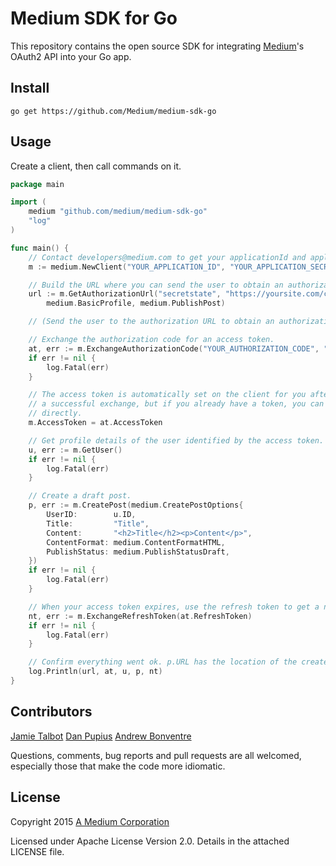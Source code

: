 # Medium SDK for Go

This repository contains the open source SDK for integrating [Medium](https://medium.com)'s OAuth2 API into your Go app.

Install
-------

    go get https://github.com/Medium/medium-sdk-go

Usage
-----

Create a client, then call commands on it.

```go
package main

import (
	medium "github.com/medium/medium-sdk-go"
	"log"
)

func main() {
	// Contact developers@medium.com to get your applicationId and applicationSecret.
	m := medium.NewClient("YOUR_APPLICATION_ID", "YOUR_APPLICATION_SECRET")

	// Build the URL where you can send the user to obtain an authorization code.
	url := m.GetAuthorizationUrl("secretstate", "https://yoursite.com/callback/medium"
        medium.BasicProfile, medium.PublishPost)

	// (Send the user to the authorization URL to obtain an authorization code.)

	// Exchange the authorization code for an access token.
	at, err := m.ExchangeAuthorizationCode("YOUR_AUTHORIZATION_CODE", "https://yoursite.com/callback/medium")
	if err != nil {
		log.Fatal(err)
	}

	// The access token is automatically set on the client for you after
	// a successful exchange, but if you already have a token, you can set it
	// directly.
	m.AccessToken = at.AccessToken

	// Get profile details of the user identified by the access token.
	u, err := m.GetUser()
	if err != nil {
		log.Fatal(err)
	}

	// Create a draft post.
	p, err := m.CreatePost(medium.CreatePostOptions{
		UserID:        u.ID,
		Title:         "Title",
		Content:       "<h2>Title</h2><p>Content</p>",
		ContentFormat: medium.ContentFormatHTML,
		PublishStatus: medium.PublishStatusDraft,
	})
	if err != nil {
		log.Fatal(err)
	}

	// When your access token expires, use the refresh token to get a new one.
	nt, err := m.ExchangeRefreshToken(at.RefreshToken)
	if err != nil {
		log.Fatal(err)
	}

	// Confirm everything went ok. p.URL has the location of the created post.
	log.Println(url, at, u, p, nt)
}
```

Contributors
------------

[Jamie Talbot](https://github.com/majelbstoat)
[Dan Pupius](https://github.com/dpup)
[Andrew Bonventre](https://github.com/andybons)

Questions, comments, bug reports and pull requests are all welcomed, especially those that make the code more idiomatic.

License
-------

Copyright 2015 [A Medium Corporation](https://medium.com)

Licensed under Apache License Version 2.0.  Details in the attached LICENSE
file.

